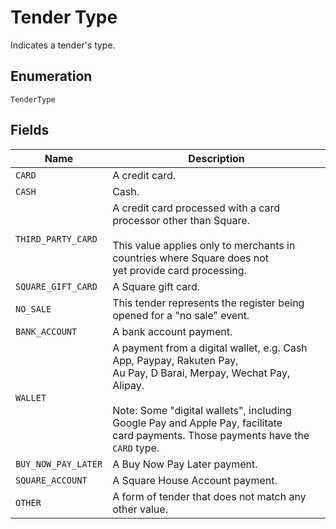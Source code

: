 
# Tender Type

Indicates a tender's type.

## Enumeration

`TenderType`

## Fields

| Name | Description |
|  --- | --- |
| `CARD` | A credit card. |
| `CASH` | Cash. |
| `THIRD_PARTY_CARD` | A credit card processed with a card processor other than Square.<br><br>This value applies only to merchants in countries where Square does not<br>yet provide card processing. |
| `SQUARE_GIFT_CARD` | A Square gift card. |
| `NO_SALE` | This tender represents the register being opened for a "no sale" event. |
| `BANK_ACCOUNT` | A bank account payment. |
| `WALLET` | A payment from a digital wallet, e.g. Cash App, Paypay, Rakuten Pay,<br>Au Pay, D Barai, Merpay, Wechat Pay, Alipay.<br><br>Note: Some "digital wallets", including Google Pay and Apple Pay, facilitate<br>card payments.  Those payments have the `CARD` type. |
| `BUY_NOW_PAY_LATER` | A Buy Now Pay Later payment. |
| `SQUARE_ACCOUNT` | A Square House Account payment. |
| `OTHER` | A form of tender that does not match any other value. |

